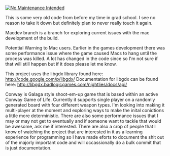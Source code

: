 [![No Maintenance Intended](http://unmaintained.tech/badge.svg)](http://unmaintained.tech/)

This is some very old code from before my time in grad school. I see no reason to take it down but definitely plan to never really touch it again.

Macdev branch is a branch for exploring current issues with the mac development of the build.


Potential Warning to Mac users. Earlier in the games development there was some performance issue where the game caused Macs to hang until the process was killed. A lot has changed in the code since so I'm not sure if that will still happen but if it does please let me know.

This project uses the libgdx library found here: http://code.google.com/p/libgdx/
Documentation for libgdx can be found here: http://libgdx.badlogicgames.com/nightlies/docs/api/

Conway is Galaga style shoot-em-up game that is based within an active Conway Game of Life. Currently it supports single player on a randomly generated board with four different weapon types. I'm looking into making it multi-player at the moment and exploring ways to make the inital conidtions a little more deterministic. There are also some performance issues that I may or may not get to eventually and if someone want to tackle that would be awesome, ask me if interested. There are also a crop of people that I know of watching the project that are interested in it as a learning experience for programming so I have made eforts to document the shit out of the majorly important code and will occassionally do a bulk commit that is just documentation.
